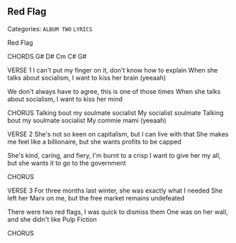 ## Red Flag
Categories: `ALBUM TWO` `LYRICS`

Red Flag

CHORDS
G#  D#  Cm  C#  G#

VERSE 1
I can't put my finger on it, don't know how to explain
When she talks about socialism, I want to kiss her brain (yeeaah)

We don't always have to agree, this is one of those times
When she talks about socialism, I want to kiss her mind 

CHORUS
Talking bout my soulmate socialist
My socialist soulmate 
Talking bout my soulmate socialist
My commie mami (yeeaah)

VERSE 2
She's not so keen on capitalism, but I can live with that
She makes me feel like a billionaire, but she wants profits to be capped

She's kind, caring, and fiery, I'm burnt to a crisp
I want to give her my all, but she wants it to go to the government

CHORUS

VERSE 3
For three months last winter, she was exactly what I needed
She left her Marx on me, but the free market remains undefeated

There were two red flags, I was quick to dismiss them
One was on her wall, and she didn't like Pulp Fiction

CHORUS
